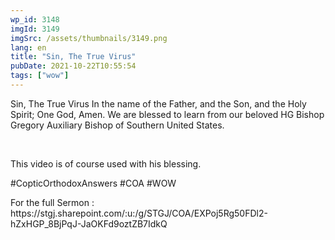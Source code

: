 ```yaml
---
wp_id: 3148
imgId: 3149
imgSrc: /assets/thumbnails/3149.png
lang: en
title: "Sin, The True Virus"
pubDate: 2021-10-22T10:55:54
tags: ["wow"]
---
```


<!-- page: 6 -->

<p>Sin, The True Virus In the name of the Father, and the Son, and the Holy Spirit; One God, Amen. We are blessed to learn from our beloved HG Bishop Gregory Auxiliary Bishop of Southern United States.</p>
<p>&nbsp;</p>
<p>This video is of course used with his blessing.</p>
<p>#CopticOrthodoxAnswers #COA #WOW</p>
<p>For the full Sermon : https://stgj.sharepoint.com/:u:/g/STGJ/COA/EXPoj5Rg50FDl2-hZxHGP_8BjPqJ-JaOKFd9oztZB7IdkQ</p>
